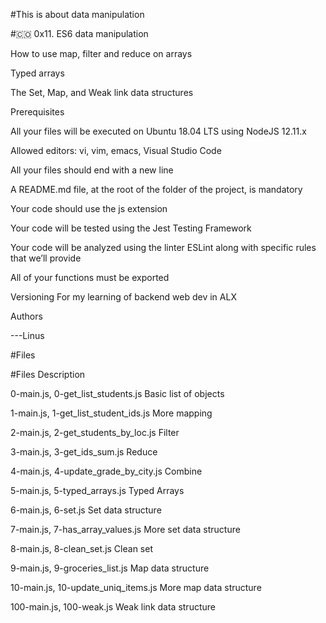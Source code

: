 #This is about data manipulation

#🇨🇴 0x11. ES6 data manipulation

How to use map, filter and reduce on arrays

Typed arrays

The Set, Map, and Weak link data structures

Prerequisites

All your files will be executed on Ubuntu 18.04 LTS using NodeJS 12.11.x

Allowed editors: vi, vim, emacs, Visual Studio Code

All your files should end with a new line

A README.md file, at the root of the folder of the project, is mandatory

Your code should use the js extension

Your code will be tested using the Jest Testing Framework

Your code will be analyzed using the linter ESLint along with specific rules that we’ll provide

All of your functions must be exported



Versioning
For my learning of backend web dev in ALX

Authors

---Linus

#Files

#Files	Description

0-main.js, 0-get_list_students.js	Basic list of objects

1-main.js, 1-get_list_student_ids.js	More mapping

2-main.js, 2-get_students_by_loc.js	Filter

3-main.js, 3-get_ids_sum.js	Reduce

4-main.js, 4-update_grade_by_city.js	Combine

5-main.js, 5-typed_arrays.js	Typed Arrays

6-main.js, 6-set.js	Set data structure

7-main.js, 7-has_array_values.js	More set data structure

8-main.js, 8-clean_set.js	Clean set

9-main.js, 9-groceries_list.js	Map data structure

10-main.js, 10-update_uniq_items.js	More map data structure

100-main.js, 100-weak.js	Weak link data structure
